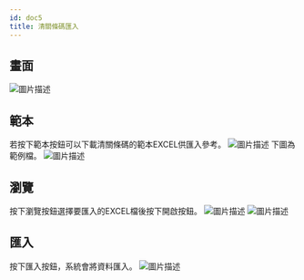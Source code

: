 ```yaml
---
id: doc5
title: 清關條碼匯入
---
```

## 畫面  
![圖片描述](/img/hiclick/bag_home.png)  
## 範本    
若按下範本按鈕可以下載清關條碼的範本EXCEL供匯入參考。
![圖片描述](/img/hiclick/bag_ex.png) 
下圖為範例檔。
![圖片描述](/img/hiclick/bag_exExcel.png)
## 瀏覽  
按下瀏覽按鈕選擇要匯入的EXCEL檔後按下開啟按鈕。
![圖片描述](/img/hiclick/bag_browse.png) 
![圖片描述](/img/hiclick/bag_browse2.png) 
## 匯入  
按下匯入按鈕，系統會將資料匯入。
![圖片描述](/img/hiclick/bag_import.png) 
